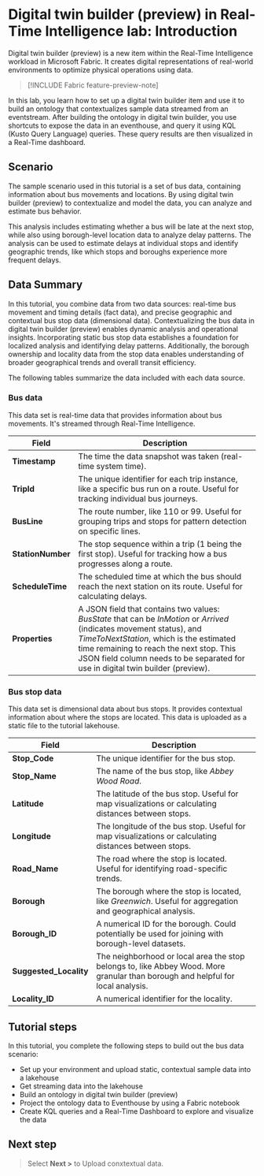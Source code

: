# Digital twin builder (preview) in Real-Time Intelligence lab: Introduction

Digital twin builder (preview) is a new item within the Real-Time Intelligence workload in Microsoft Fabric. It creates digital representations of real-world environments to optimize physical operations using data.

> [!INCLUDE Fabric feature-preview-note]

In this lab, you learn how to set up a digital twin builder item and use it to build an ontology that contextualizes sample data streamed from an eventstream. After building the ontology in digital twin builder, you use shortcuts to expose the data in an eventhouse, and query it using KQL (Kusto Query Language) queries. These query results are then visualized in a Real-Time dashboard.

## Scenario

The sample scenario used in this tutorial is a set of bus data, containing information about bus movements and locations. By using digital twin builder (preview) to contextualize and model the data, you can analyze and estimate bus behavior.

This analysis includes estimating whether a bus will be late at the next stop, while also using borough-level location data to analyze delay patterns. The analysis can be used to estimate delays at individual stops and identify geographic trends, like which stops and boroughs experience more frequent delays.

## Data Summary

In this tutorial, you combine data from two data sources: real-time bus movement and timing details (fact data), and precise geographic and contextual bus stop data (dimensional data). Contextualizing the bus data in digital twin builder (preview) enables dynamic analysis and operational insights. Incorporating static bus stop data establishes a foundation for localized analysis and identifying delay patterns. Additionally, the borough ownership and locality data from the stop data enables understanding of broader geographical trends and overall transit efficiency.

The following tables summarize the data included with each data source.

### Bus data

This data set is real-time data that provides information about bus movements. It's streamed through Real-Time Intelligence.

| Field | Description |
|-------|-------------|
| **Timestamp** | The time the data snapshot was taken (real-time system time). |
| **TripId** | The unique identifier for each trip instance, like a specific bus run on a route. Useful for tracking individual bus journeys. |
| **BusLine** | The route number, like 110 or 99. Useful for grouping trips and stops for pattern detection on specific lines. |
| **StationNumber** | The stop sequence within a trip (1 being the first stop). Useful for tracking how a bus progresses along a route. |
| **ScheduleTime** | The scheduled time at which the bus should reach the next station on its route. Useful for calculating delays. |
| **Properties** | A JSON field that contains two values: *BusState* that can be *InMotion* or *Arrived* (indicates movement status), and *TimeToNextStation*, which is the estimated time remaining to reach the next stop. This JSON field column needs to be separated for use in digital twin builder (preview). |

### Bus stop data

This data set is dimensional data about bus stops. It provides contextual information about where the stops are located. This data is uploaded as a static file to the tutorial lakehouse.

| Field | Description |
|-------|-------------|
| **Stop_Code** | The unique identifier for the bus stop. |
| **Stop_Name** | The name of the bus stop, like *Abbey Wood Road*. |
| **Latitude** | The latitude of the bus stop. Useful for map visualizations or calculating distances between stops. |
| **Longitude** | The longitude of the bus stop. Useful for map visualizations or calculating distances between stops. |
| **Road_Name** | The road where the stop is located. Useful for identifying road-specific trends. |
| **Borough** | The borough where the stop is located, like *Greenwich*. Useful for aggregation and geographical analysis. |
| **Borough_ID** | A numerical ID for the borough. Could potentially be used for joining with borough-level datasets. |
| **Suggested_Locality** | The neighborhood or local area the stop belongs to, like Abbey Wood. More granular than borough and helpful for local analysis. |
| **Locality_ID** | A numerical identifier for the locality. |

## Tutorial steps

In this tutorial, you complete the following steps to build out the bus data scenario:

- Set up your environment and upload static, contextual sample data into a lakehouse
- Get streaming data into the lakehouse
- Build an ontology in digital twin builder (preview)
- Project the ontology data to Eventhouse by using a Fabric notebook
- Create KQL queries and a Real-Time Dashboard to explore and visualize the data

## Next step

> Select **Next >** to Upload conxtextual data.